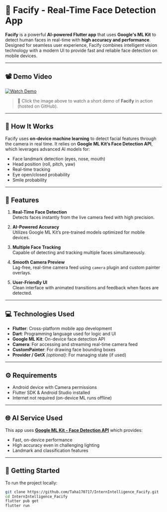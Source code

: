 # 🤖 Facify - Real-Time Face Detection App  

**Facify** is a powerful **AI-powered Flutter app** that uses **Google's ML Kit** to detect human faces in real-time with **high accuracy and performance**. Designed for seamless user experience, Facify combines intelligent vision technology with a modern UI to provide fast and reliable face detection on mobile devices.

---

## 📽️ Demo Video

[![Watch Demo](https://img.icons8.com/fluency/96/video-playlist.png)](https://github.com/user-attachments/assets/05073b3d-c30d-42d5-8c05-8df79308e2cd)

> 🔗 Click the image above to watch a short demo of **Facify** in action (hosted on GitHub).

---

## 🧠 How It Works

Facify uses **on-device machine learning** to detect facial features through the camera in real time. It relies on **Google ML Kit’s Face Detection API**, which leverages advanced AI models for:

- Face landmark detection (eyes, nose, mouth)  
- Head position (roll, pitch, yaw)  
- Real-time tracking  
- Eye open/closed probability  
- Smile probability  

---

## 📱 Features

1. **Real-Time Face Detection**  
   Detects faces instantly from the live camera feed with high precision.

2. **AI-Powered Accuracy**  
   Utilizes Google ML Kit’s pre-trained models optimized for mobile devices.

3. **Multiple Face Tracking**  
   Capable of detecting and tracking multiple faces simultaneously.

4. **Smooth Camera Preview**  
   Lag-free, real-time camera feed using `camera` plugin and custom painter overlays.

5. **User-Friendly UI**  
   Clean interface with animated transitions and feedback when faces are detected.

---

## 💻 Technologies Used

- **Flutter**: Cross-platform mobile app development  
- **Dart**: Programming language used for logic and UI  
- **Google ML Kit**: On-device face detection API  
- **Camera**: For accessing and streaming real-time camera feed  
- **CustomPainter**: For drawing face bounding boxes  
- **Provider / GetX** *(optional)*: For managing state (if used)

---

## ⚙️ Requirements

- Android device with Camera permissions  
- Flutter SDK & Android Studio installed  
- Internet not required (on-device ML runs offline)

---

## 🌐 AI Service Used

This app uses **[Google ML Kit - Face Detection API](https://developers.google.com/ml-kit/vision/face-detection)** which provides:

- Fast, on-device performance  
- High accuracy even in challenging lighting  
- Landmark and classification features

---

## 🚀 Getting Started

To run the project locally:

```bash
git clone https://github.com/Taha170717/InternIntelligence_Facify.git
cd InternIntelligence_Facify
flutter pub get
flutter run

